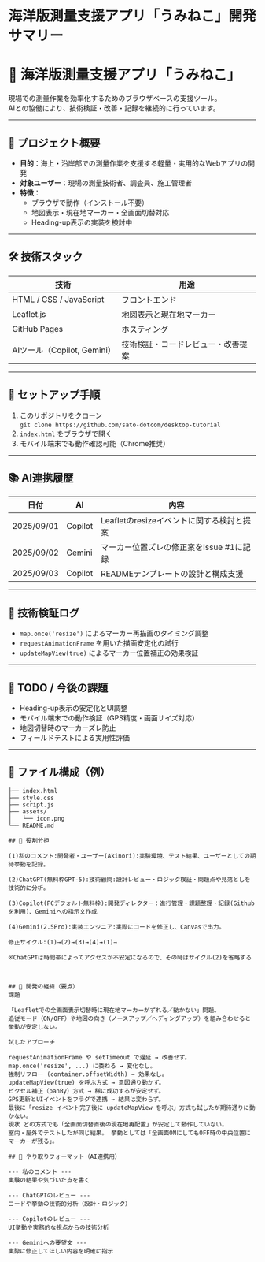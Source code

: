 # 海洋版測量支援アプリ「うみねこ」開発サマリー

# 🌊 海洋版測量支援アプリ「うみねこ」

現場での測量作業を効率化するためのブラウザベースの支援ツール。  
AIとの協働により、技術検証・改善・記録を継続的に行っています。

---

## 📌 プロジェクト概要

- **目的**：海上・沿岸部での測量作業を支援する軽量・実用的なWebアプリの開発
- **対象ユーザー**：現場の測量技術者、調査員、施工管理者
- **特徴**：
  - ブラウザで動作（インストール不要）
  - 地図表示・現在地マーカー・全画面切替対応
  - Heading-up表示の実装を検討中

---

## 🛠 技術スタック

| 技術 | 用途 |
|------|------|
| HTML / CSS / JavaScript | フロントエンド |
| Leaflet.js | 地図表示と現在地マーカー |
| GitHub Pages | ホスティング |
| AIツール（Copilot, Gemini） | 技術検証・コードレビュー・改善提案 |

---

## 🚀 セットアップ手順

1. このリポジトリをクローン  
   `git clone https://github.com/sato-dotcom/desktop-tutorial`
2. `index.html` をブラウザで開く
3. モバイル端末でも動作確認可能（Chrome推奨）

---

## 📚 AI連携履歴

| 日付 | AI | 内容 |
|------|----|------|
| 2025/09/01 | Copilot | Leafletのresizeイベントに関する検討と提案 |
| 2025/09/02 | Gemini | マーカー位置ズレの修正案をIssue #1に記録 |
| 2025/09/03 | Copilot | READMEテンプレートの設計と構成支援 |

---

## 🧪 技術検証ログ

- `map.once('resize')` によるマーカー再描画のタイミング調整
- `requestAnimationFrame` を用いた描画安定化の試行
- `updateMapView(true)` によるマーカー位置補正の効果検証

---

## 📝 TODO / 今後の課題

- Heading-up表示の安定化とUI調整
- モバイル端末での動作検証（GPS精度・画面サイズ対応）
- 地図切替時のマーカーズレ防止
- フィールドテストによる実用性評価

---

## 📂 ファイル構成（例）

```plaintext
├── index.html
├── style.css
├── script.js
├── assets/
│   └── icon.png
└── README.md

## 🔄 役割分担

(1)私のコメント:開発者・ユーザー(Akinori):実験環境、テスト結果、ユーザーとしての期待挙動を記録。

(2)ChatGPT(無料枠GPT-5):技術顧問:設計レビュー・ロジック検証・問題点や見落としを技術的に分析。

(3)Copilot(PCデフォルト無料枠):開発ディレクター：進行管理・課題整理・記録(Githubを利用)、Geminiへの指示文作成

(4)Gemini(2.5Pro):実装エンジニア:実際にコードを修正し、Canvasで出力。

修正サイクル:(1)→(2)→(3)→(4)→(1)→

※ChatGPTは時間帯によってアクセスが不安定になるので、その時はサイクル(2)を省略する



## 📝 開発の経緯（要点）
課題

「Leafletでの全画面表示切替時に現在地マーカーがずれる／動かない」問題。
追従モード（ON/OFF）や地図の向き（ノースアップ／ヘディングアップ）を組み合わせると挙動が安定しない。

試したアプローチ

requestAnimationFrame や setTimeout で遅延 → 改善せず。
map.once('resize', ...) に委ねる → 変化なし。
強制リフロー (container.offsetWidth) → 効果なし。
updateMapView(true) を呼ぶ方式 → 意図通り動かず。
ピクセル補正（panBy）方式 → 稀に成功するが安定せず。
GPS更新とUIイベントをフラグで連携 → 結果は変わらず。
最後に「resize イベント完了後に updateMapView を呼ぶ」方式も試したが期待通りに動かない。
現状 どの方式でも「全画面切替直後の現在地再配置」が安定して動作していない。
室内・屋外でテストしたが同じ結果。 挙動としては「全画面ONにしてもOFF時の中央位置にマーカーが残る」。

## 🧭 やり取りフォーマット（AI連携用）

--- 私のコメント ---
実験の結果や気づいた点を書く

--- ChatGPTのレビュー ---
コードや挙動の技術的分析（設計・ロジック）

--- Copilotのレビュー ---
UI挙動や実務的な視点からの技術分析

--- Geminiへの要望文 ---
実際に修正してほしい内容を明確に指示


